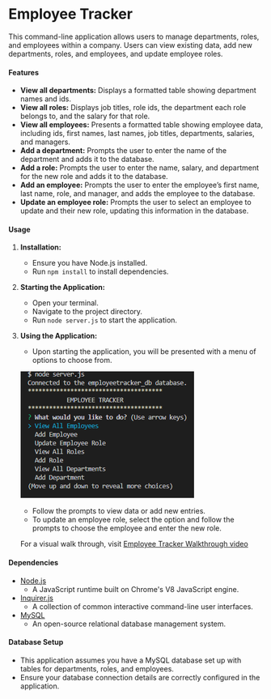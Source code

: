 # Employee Tracker


This command-line application allows users to manage departments, roles, and employees within a company. Users can view existing data, add new departments, roles, and employees, and update employee roles.

#### Features

- **View all departments:** Displays a formatted table showing department names and ids.
- **View all roles:** Displays job titles, role ids, the department each role belongs to, and the salary for that role.
- **View all employees:** Presents a formatted table showing employee data, including ids, first names, last names, job titles, departments, salaries, and managers.
- **Add a department:** Prompts the user to enter the name of the department and adds it to the database.
- **Add a role:** Prompts the user to enter the name, salary, and department for the new role and adds it to the database.
- **Add an employee:** Prompts the user to enter the employee’s first name, last name, role, and manager, and adds the employee to the database.
- **Update an employee role:** Prompts the user to select an employee to update and their new role, updating this information in the database.

#### Usage

1. **Installation:**
    - Ensure you have Node.js installed.
    - Run `npm install` to install dependencies.

2. **Starting the Application:**
    - Open your terminal.
    - Navigate to the project directory.
    - Run `node server.js` to start the application.

3. **Using the Application:**
    - Upon starting the application, you will be presented with a menu of options to choose from.
    
    ![alt text](<img/Screenshot 2024-04-15 170648.png>)
    
    - Follow the prompts to view data or add new entries.
    - To update an employee role, select the option and follow the prompts to choose the employee and enter the new role.

    For a visual walk through, visit [Employee Tracker Walkthrough video](https://drive.google.com/file/d/1RBBkpvWJOTLX1Dwu58nY7PyhK0TNbC3x/view)

#### Dependencies

- [Node.js](https://nodejs.org/)
    - A JavaScript runtime built on Chrome's V8 JavaScript engine.
- [Inquirer.js](https://www.npmjs.com/package/inquirer) 
    - A collection of common interactive command-line user interfaces.
- [MySQL](https://www.mysql.com/)
    - An open-source relational database management system.

#### Database Setup

- This application assumes you have a MySQL database set up with tables for departments, roles, and employees.
- Ensure your database connection details are correctly configured in the application.

